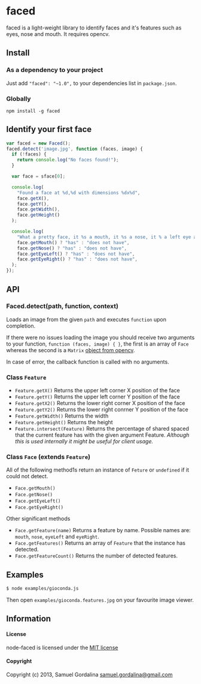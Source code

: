 # faced

faced is a light-weight library to identify faces and it's features such as eyes, nose and mouth. It requires opencv.

## Install

### As a dependency to your project
Just add `"faced": "~1.0",` to your dependencies list in `package.json`.

### Globally
`npm install -g faced`

## Identify your first face

```javascript
var faced = new Faced();
faced.detect('image.jpg', function (faces, image) {
  if (!faces) {
    return console.log("No faces found!");
  }

  var face = sface[0];

  console.log(
    "Found a face at %d,%d with dimensions %dx%d",
    face.getX(),
    face.getY(),
    face.getWidth(),
    face.getHeight()
  );

  console.log(
    "What a pretty face, it %s a mouth, it %s a nose, it % a left eye and it %s a right eye!",
    face.getMouth() ? "has" : "does not have",
    face.getNose() ? "has" : "does not have",
    face.getEyeLeft() ? "has" : "does not have",
    face.getEyeRight() ? "has" : "does not have",
  );
});
```

## API

### Faced.detect(path, function, context)

Loads an image from the given `path` and executes `function` upon completion.

If there were no issues loading the image you should receive two arguments to your function, `function (faces, image) { }`, the first is an array of `Face` whereas the second is a `Matrix` [object from opencv](https://npmjs.org/package/opencv#readme).

In case of error, the callback function is called with no arguments.

### Class `Feature`
 - `Feature.getX()` Returns the upper left corner X position of the face
 - `Feature.getY()` Returns the upper left corner Y position of the face
 - `Feature.getX2()` Returns the lower right corner X position of the face
 - `Feature.getY2()` Returns the lower right conrner Y position of the face
 - `Feature.getWidth()` Returns the width
 - `Feature.getHeight()` Returns the height
 - `Feature.intersect(Feature)` Returns the percentage of shared spaced that the current feature has with the given argument Feature. *Although this is used internally it might be useful for client usage.*

### Class `Face` (extends `Feature`)

All of the following method1s return an instance of `Feture` or `undefined` if it could not detect.

 - `Face.getMouth()`
 - `Face.getNose()`
 - `Face.getEyeLeft()`
 - `Face.getEyeRight()`

Other significant methods

 - `Face.getFeature(name)` Returns a feature by name. Possible names are: `mouth`, `nose`, `eyeLeft` and `eyeRight`.
 - `Face.getFeatures()` Returns an array of `Feature` that the instance has detected.
 - `Face.getFeatureCount()` Returns the number of detected features.

## Examples

```bash
$ node examples/gioconda.js
```

Then open `examples/gioconda.features.jpg` on your favourite image viewer.

## Information

#### License

node-faced is licensed under the [MIT license](http://opensource.org/licenses/MIT)

#### Copyright

Copyright (c) 2013, Samuel Gordalina <samuel.gordalina@gmail.com>